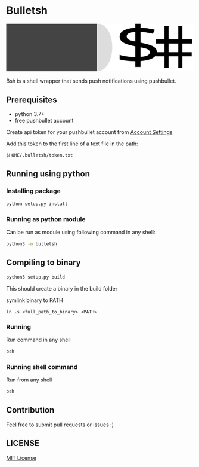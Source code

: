 # Bulletsh
![img](img/bulletsh.svg)

Bsh is a shell wrapper that sends push notifications using pushbullet.

## Prerequisites
- python 3.7+
- free pushbullet account

Create api token for your pushbullet account from [Account Settings](https://www.pushbullet.com/#settings/account)

Add this token to the first line of a text file in the path:
```
$HOME/.bulletsh/token.txt
```

## Running using python
### Installing package
```bash
python setup.py install
```

### Running as python module
Can be run as module using following command in any shell:
```bash
python3 -m bulletsh
```

## Compiling to binary
```bash
python3 setup.py build
```

This should create a binary in the build folder

symlink binary to PATH

```
ln -s <full_path_to_binary> <PATH>
```

### Running
Run command in any shell
```bash
bsh
```

### Running shell command
Run from any shell
```bash
bsh
```

## Contribution
Feel free to submit pull requests or issues :)

## LICENSE
[MIT License](./LICENSE)

